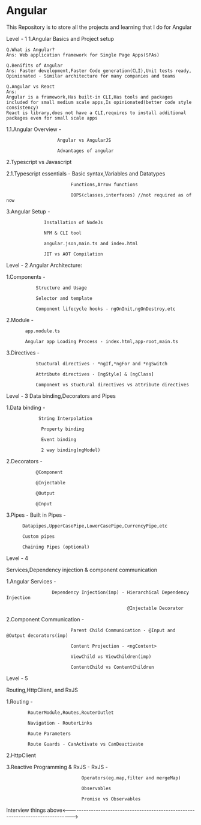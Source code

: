 # Angular
This Repository is to store all the projects and learning that I do for Angular

Level - 1
1.Angular Basics and Project setup

    Q.What is Angular?
    Ans: Web application framework for Single Page Apps(SPAs)

    Q.Benifits of Angular
    Ans: Faster development,Faster Code generation(CLI),Unit tests ready, Opinionated - Similar architecture for many companies and teams

    Q.Angular vs React
    Ans: 
    Angular is a framework,Has built-in CLI,Has tools and packages included for small medium scale apps,Is opinionated(better code style consistency)
    React is library,does not have a CLI,requires to install additional packages even for small scale apps


1.1.Angular Overview - 

                       Angular vs AngularJS 

                       Advantages of angular

2.Typescript vs Javascript

2.1.Typescript essentials - 
                            Basic syntax,Variables and Datatypes

                            Functions,Arrow functions

                            OOPS(classes,interfaces) //not required as of now     


3.Angular Setup - 

                  Installation of NodeJs

                  NPM & CLI tool

                  angular.json,main.ts and index.html

                  JIT vs AOT Compilation                        

Level - 2
Angular Architecture:

1.Components - 

               Structure and Usage

               Selector and template

               Component lifecycle hooks - ngOnInit,ngOnDestroy,etc

2.Module - 

           app.module.ts

           Angular app Loading Process - index.html,app-root,main.ts

3.Directives - 

               Stuctural directives - *ngIf,*ngFor and *ngSwitch

               Attribute directives - [ngStyle] & [ngClass]

               Component vs stuctural directives vs attribute directives

Level - 3
Data binding,Decorators and Pipes

1.Data binding - 

                String Interpolation

                 Property binding

                 Event binding

                 2 way binding(ngModel)

2.Decorators - 

               @Component

               @Injectable

               @Output

               @Input

3.Pipes - Built in Pipes - 
        
          Datapipes,UpperCasePipe,LowerCasePipe,CurrencyPipe,etc

          Custom pipes

          Chaining Pipes (optional)


Level - 4

Services,Dependency injection & component communication

1.Angular Services - 
                    
                     Dependency Injection(imp) - Hierarchical Dependency Injection

                                                 @Injectable Decorator

2.Component Communication - 

                            Parent Child Communication - @Input and @Output decorators(imp)

                            Content Projection - <ngContent>

                            ViewChild vs ViewChildren(imp)

                            ContentChild vs ContentChildren

Level - 5

Routing,HttpClient, and RxJS

1.Routing - 

            RouterModule,Routes,RouterOutlet

            Navigation - RouterLinks

            Route Parameters

            Route Guards - CanActivate vs CanDeactivate

2.HttpClient

3.Reactive Programming & RxJS - RxJS - 

                                Operators(eg.map,filter and mergeMap)

                                Observables
                                
                                Promise vs Observables


Interview things above<------------------------------------------------------------------------------->